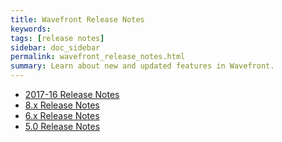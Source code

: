 ```yaml
---
title: Wavefront Release Notes
keywords:
tags: [release notes]
sidebar: doc_sidebar
permalink: wavefront_release_notes.html
summary: Learn about new and updated features in Wavefront.
---
```


- [2017-16 Release Notes](2017_16_release_notes.html)
- [8.x Release Notes](8x_release_notes.html)
- [6.x Release Notes](6x_release_notes.html)
- [5.0 Release Notes](50_release_notes.html)


